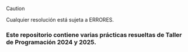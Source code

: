> [!CAUTION]
> Cualquier resolución está sujeta a ERRORES.

### Este repositorio contiene varias prácticas resueltas de Taller de Programación 2024 y 2025.

